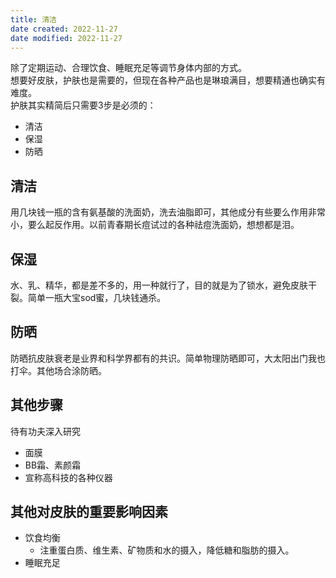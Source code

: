```yaml
---
title: 清洁
date created: 2022-11-27
date modified: 2022-11-27
---
```


除了定期运动、合理饮食、睡眠充足等调节身体内部的方式。  
想要好皮肤，护肤也是需要的，但现在各种产品也是琳琅满目，想要精通也确实有难度。  
护肤其实精简后只需要3步是必须的：

- 清洁
- 保湿
- 防晒

## 清洁

用几块钱一瓶的含有氨基酸的洗面奶，洗去油脂即可，其他成分有些要么作用非常小，要么起反作用。以前青春期长痘试过的各种祛痘洗面奶，想想都是泪。

## 保湿

水、乳、精华，都是差不多的，用一种就行了，目的就是为了锁水，避免皮肤干裂。简单一瓶大宝sod蜜，几块钱通杀。

## 防晒
防晒抗皮肤衰老是业界和科学界都有的共识。简单物理防晒即可，大太阳出门我也打伞。其他场合涂防晒。

## 其他步骤
待有功夫深入研究
- 面膜
- BB霜、素颜霜
- 宣称高科技的各种仪器

## 其他对皮肤的重要影响因素
- 饮食均衡
	- 注重蛋白质、维生素、矿物质和水的摄入，降低糖和脂肪的摄入。
- 睡眠充足